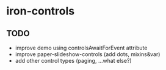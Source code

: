 # iron-controls

## TODO

- improve demo using controlsAwaitForEvent attribute
- improve paper-slideshow-controls (add dots, mixins&var)
- add other control types (paging, …what else?)